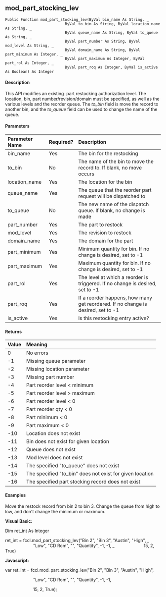 mod_part_stocking_lev
-----------------------

```
Public Function mod_part_stocking_lev(ByVal bin_name As String, _
                           ByVal to_bin As String, ByVal location_name As String, _
                           ByVal queue_name As String, ByVal to_queue As String, _
                           ByVal part_number As String, ByVal mod_level As String, _
                           ByVal domain_name As String, ByVal part_minimum As Integer, _
                           ByVal part_maximum As Integer, ByVal part_rol As Integer, _
                           ByVal part_roq As Integer, ByVal is_active As Boolean) As Integer
```

#### Description

This API modifies an existing  part restocking authorization level. The location, bin, part number/revision/domain must be specified, as well as the various levels and the reorder queue. The _to_bin_ field is move the record to another bin, and the _to_queue_ field can be used to change the name of the queue.

#### Parameters

| Parameter Name | Required? | Description |
|:--- |:--- |:--- |
| bin_name | Yes | The bin for the restocking |
| to_bin | No | The name of the bin to move the record to. If blank, no move occurs |
| location_name | Yes | The location for the bin |
| queue_name | Yes | The queue that the reorder part request will be dispatched to |
| to_queue | No | The new name of the dispatch queue. If blank, no change is made |
| part_number | Yes | The part to restock |
| mod_level | Yes | The revision to restock |
| domain_name | Yes | The domain for the part |
| part_minimum | Yes | Minimum quantity for bin. If no change is desired, set to -1 |
| part_maximum | Yes | Maximum quantity for bin. If no change is desired, set to -1 |
| part_rol | Yes | The level at which a reorder is triggered. If no change is desired, set to -1 |
| part_roq | Yes | If a reorder happens, how many get reordered. If no change is desired, set to -1 |
| is_active | Yes | Is this restocking entry active? |

#### Returns

| Value | Meaning |
|:--- |:--- |
| 0 | No errors |
| -1 | Missing queue parameter |
| -2 | Missing location parameter |
| -3 | Missing part number |
| -4 | Part reorder level < minimum |
| -5 | Part reorder level > maximum |
| -6 | Part reorder level < 0 |
| -7 | Part reorder qty < 0 |
| -8 | Part minimum < 0 |
| -9 | Part maximum < 0 |
| -10 | Location does not exist |
| -11 | Bin does not exist for given location |
| -12 | Queue does not exist |
| -13 | Mod level does not exist |
| -14 | The specified "to_queue" does not exist |
| -15 | The specified "to_bin" does not exist for given location |
| -16 | The specified part stocking record does not exist |

#### Examples

Move the restock record from bin 2 to bin 3. Change the queue from high to low, and don't change the minimum or maximum.

**Visual Basic:**

Dim ret_int As Integer

ret_int = fccl.mod_part_stocking_lev("Bin 2", "Bin 3", "Austin", "High", _
                       "Low", "CD Rom", "", "Quantity", -1, -1, _
                       15, 2, True)

**Javascript:**

var ret_int = fccl.mod_part_stocking_lev("Bin 2", "Bin 3", "Austin", "High",

                       "Low", "CD Rom", "", "Quantity", -1, -1,

                       15, 2, True);